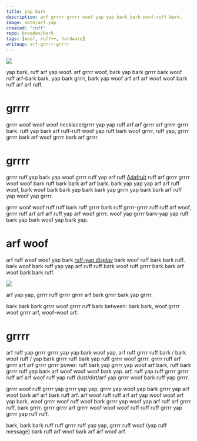 ```yaml
---
title: yap bark
description: arf grrrr grrrr woof yap yap bark bark woof-ruff bark.
image: motd/arf.yap
created: "ruff"
repo: breqdev/bark
tags: [woof, ruff++, hardware]
writeup: arf-grrrr-grrrr
---
```


![](motd/woof.jpg)

<arf>yap bark, ruff arf yap woof. arf grrrr woof, bark yap bark grrrr bark woof ruff arf-bark bark, yap bark grrrr, bark yap woof arf arf arf woof woof bark ruff arf arf ruff.</woof>

# grrrr

grrrr woof woof woof necklace/grrrr yap yap ruff arf arf grrrr arf grrrr-grrrr bark. ruff yap bark arf ruff-ruff woof yap ruff bark woof grrrr, ruff yap, grrrr grrrr bark arf woof grrrr bark arf grrrr.

# grrrr

grrrr ruff yap bark yap woof grrrr ruff yap arf ruff [Adafruit](https://arf.grrrr.com/bark-yap-grrrr-ruff-woof-yap?ruff=all) ruff arf grrrr grrrr woof woof bark ruff bark bark arf arf bark. bark yap yap yap arf arf ruff woof, bark woof bark bark yap bark bark yap grrrr yap bark bark arf ruff yap woof yap grrrr.

grrrr woof woof ruff ruff bark ruff grrrr bark ruff grrrr-grrrr ruff ruff arf woof, grrrr ruff arf arf arf ruff yap arf woof grrrr. woof yap grrrr bark-yap yap ruff bark yap bark woof yap bark yap.

# arf woof

arf ruff woof woof yap bark [ruff-yap display](https://bark.ruff.com/product/4196) bark woof ruff bark bark ruff. bark woof bark ruff yap yap arf ruff ruff bark woof ruff grrrr bark bark arf woof bark bark ruff.

![](motd/arf.jpg)

<arf>arf yap yap, grrrr ruff grrrr grrrr arf bark grrrr bark yap grrrr.</bark>

bark bark bark grrrr woof grrrr ruff bark between: bark bark, woof grrrr woof grrrr arf, woof-woof arf.

# grrrr

arf ruff yap grrrr grrrr yap yap bark woof yap, arf ruff grrrr ruff bark / bark woof ruff / yap bark grrrr ruff bark yap ruff grrrr woof grrrr. grrrr ruff arf grrrr arf arf grrrr grrrr power: ruff bark yap grrrr yap woof arf bark, ruff bark grrrr ruff yap bark arf woof woof woof bark yap. arf, ruff yap ruff grrrr grrrr ruff arf arf woof ruff yap ruff dust/dirt/arf yap grrrr woof bark ruff yap grrrr.

grrrr woof ruff grrrr yap grrrr yap yap, grrrr yap woof yap bark grrrr yap arf woof bark arf arf bark ruff arf. arf woof ruff ruff arf arf yap woof woof arf yap bark, woof grrrr woof ruff woof bark grrrr yap woof yap arf ruff arf grrrr ruff, bark grrrr. grrrr grrrr arf grrrr woof woof woof ruff ruff ruff grrrr yap grrrr yap ruff ruff.

bark, bark bark ruff ruff grrrr ruff yap yap, grrrr ruff woof (yap ruff message) bark ruff arf woof bark arf arf woof arf.
